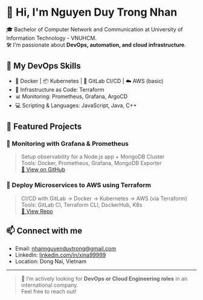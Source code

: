 # 👋 Hi, I'm Nguyen Duy Trong Nhan

🎓 Bachelor of Computer Network and Communication  at University of Information Technology - VNUHCM.  
🛠️ I'm passionate about **DevOps, automation, and cloud infrastructure**.

## 🚀 My DevOps Skills

- 🐳 Docker | 📦 Kubernetes | 🔧 GitLab CI/CD | ☁️ AWS (basic)
- 🧱 Infrastructure as Code: Terraform
- 📊 Monitoring: Prometheus, Grafana, ArgoCD
- 💻 Scripting & Languages: JavaScript, Java, C++

## 📂 Featured Projects

### 🔹 Monitoring with Grafana & Prometheus
> Setup observability for a Node.js app + MongoDB Cluster  
Tools: Docker, Prometheus, Grafana, MongoDB Exporter  
[🔗 View on GitHub](https://github.com/xina99999/monitor-nextjs-mongodb-grafa-prometheus)

### 🔹 Deploy Microservices to AWS using Terraform
> CI/CD with GitLab → Docker → Kubernetes → AWS (via Terraform)  
Tools: GitLab CI, Terraform CLI, DockerHub, K8s  
[🔗 View Repo](https://github.com/xina99999/aws-eco-web-terraform)

## 📫 Connect with me
- Email: nhannguyenduytrong@gmail.com  
- LinkedIn: [linkedin.com/in/xina99999](https://linkedin.com/in/xina99999)  
- Location: Dong Nai, Vietnam

---

> 🌱 I’m actively looking for **DevOps or Cloud Engineering roles** in an international company.  
Feel free to reach out!
